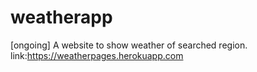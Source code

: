 # weatherapp
[ongoing] A website to show weather of searched region.
link:https://weatherpages.herokuapp.com
